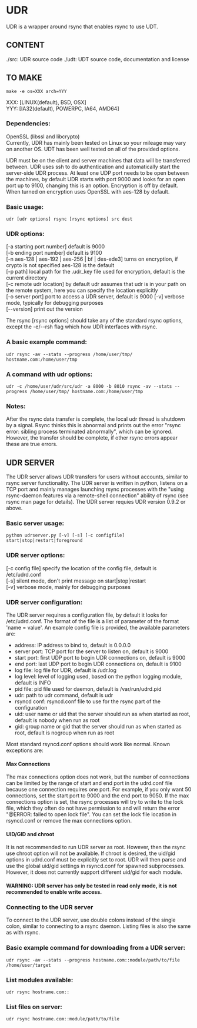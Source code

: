 UDR
===

UDR is a wrapper around rsync that enables rsync to use UDT.

CONTENT
-------
./src:     UDR source code
./udt:	   UDT source code, documentation and license

TO MAKE
------- 
    make -e os=XXX arch=YYY 

XXX: [LINUX(default), BSD, OSX]   
YYY: [IA32(default), POWERPC, IA64, AMD64]  

### Dependencies:
OpenSSL (libssl and libcrypto)  
Currently, UDR has mainly been tested on Linux so your mileage may vary on another OS. UDT has been well tested on all of the provided options.

UDR must be on the client and server machines that data will be transferred between. UDR uses ssh to do authentication and automatically start the server-side UDR process. At least one UDP port needs to be open between the machines, by default UDR starts with port 9000 and looks for an open port up to 9100, changing this is an option. Encryption is off by default. When turned on encryption uses OpenSSL with aes-128 by default.

### Basic usage:
    udr [udr options] rsync [rsync options] src dest

### UDR options: 
[-a starting port number] default is 9000  
[-b ending port number] default is 9100  
[-n aes-128 | aes-192 | aes-256 | bf | des-ede3] turns on encryption, if crypto is not specified aes-128 is the default  
[-p path] local path for the .udr_key file used for encryption, default is the current directory   
[-c remote udr location] by default udr assumes that udr is in your path on the remote system, here you can specify the location explicitly  
[-o server port] port to access a UDR server, default is 9000
[-v] verbose mode, typically for debugging purposes  
[--version] print out the version  

The rsync [rsync options] should take any of the standard rsync options, except the -e/--rsh flag which how UDR interfaces with rsync.

### A basic example command:
    udr rsync -av --stats --progress /home/user/tmp/ hostname.com:/home/user/tmp

### A command with udr options:
    udr -c /home/user/udr/src/udr -a 8000 -b 8010 rsync -av --stats --progress /home/user/tmp/ hostname.com:/home/user/tmp

### Notes:
After the rsync data transfer is complete, the local udr thread is shutdown by a signal. Rsync thinks this is abnormal and prints out the error "rsync error: sibling process terminated abnormally", which can be ignored. However, the transfer should be complete, if other rsync errors appear these are true errors.

UDR SERVER
----------
The UDR server allows UDR transfers for users without accounts, similar to rsync server functionality. The UDR server is written in python, listens on a TCP port and mainly manages launching rsync processes with the "using rsync-daemon features via a remote-shell connection" ability of rsync (see rsync man page for details). The UDR server requies UDR version 0.9.2 or above.

### Basic server usage:
    python udrserver.py [-v] [-s] [-c configfile] start|stop|restart|foreground

### UDR server options:
[-c config file] specify the location of the config file, default is /etc/udrd.conf  
[-s] silent mode, don't print message on start|stop|restart  
[-v] verbose mode, mainly for debugging purposes  


### UDR server configuration:
The UDR server requires a configuration file, by default it looks for /etc/udrd.conf. The format of the file is a list of parameter of the format 'name = value'. An example config file is provided, the available parameters are:

- address: IP address to bind to, default is 0.0.0.0
- server port: TCP port for the server to listen on, default is 9000
- start port: first UDP port to begin UDR connections on, default is 9000
- end port: last UDP port to begin UDR connections on, default is 9100
- log file: log file for UDR, default is <current working dir>/udr.log
- log level: level of logging used, based on the python logging module, default is INFO
- pid file: pid file used for daemon, default is /var/run/udrd.pid
- udr: path to udr command, default is udr
- rsyncd conf: rsyncd.conf file to use for the rsync part of the configuration
- uid: user name or uid that the server should run as when started as root, default is nobody when run as root
- gid: group name or gid that the server should run as when started as root, default is nogroup when run as root 

Most standard rsyncd.conf options should work like normal. Known exceptions are:

#### Max Connections
The max connections option does not work, but the number of connections can be limited by the range of start and end port in the udrd.conf file because one connection requires one port. For example, if you only want 50 connections, set the start port to 9000 and the end port to 9050. If the max connections option is set, the rsync processes will try to write to the lock file, which they often do not have permission to and will return the error "@ERROR: failed to open lock file". You can set the lock file location in rsyncd.conf or remove the max connections option.

#### UID/GID and chroot
It is not recommended to run UDR server as root. However, then the rsync use chroot option will not be available. If chroot is desired, the uid/gid options in udrd.conf must be explicitly set to root. UDR will then parse and use the global uid/gid settings in rsyncd.conf for spawned subprocesses. However, it does not currently support different uid/gid for each module.

#### WARNING: UDR server has only be tested in read only mode, it is not recommended to enable write access.

### Connecting to the UDR server
To connect to the UDR server, use double colons instead of the single colon, similar to connecting to a rsync daemon. Listing files is also the same as with rsync.

### Basic example command for downloading from a UDR server:
    udr rsync -av --stats --progress hostname.com::module/path/to/file /home/user/target

### List modules available:
    udr rsync hostname.com::

### List files on server:
    udr rsync hostname.com::module/path/to/file 



